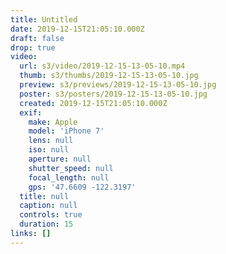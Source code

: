 ```yaml
---
title: Untitled
date: 2019-12-15T21:05:10.000Z
draft: false
drop: true
video:
  url: s3/video/2019-12-15-13-05-10.mp4
  thumb: s3/thumbs/2019-12-15-13-05-10.jpg
  preview: s3/previews/2019-12-15-13-05-10.jpg
  poster: s3/posters/2019-12-15-13-05-10.jpg
  created: 2019-12-15T21:05:10.000Z
  exif:
    make: Apple
    model: 'iPhone 7'
    lens: null
    iso: null
    aperture: null
    shutter_speed: null
    focal_length: null
    gps: '47.6609 -122.3197'
  title: null
  caption: null
  controls: true
  duration: 15
links: []
---
```

